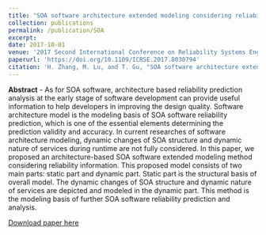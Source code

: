 ```yaml
---
title: "SOA software architecture extended modeling considering reliability information"
collection: publications
permalink: /publication/SOA
excerpt:
date: 2017-10-01
venue: '2017 Second International Conference on Reliability Systems Engineering (ICRSE)'
paperurl: 'https://doi.org/10.1109/ICRSE.2017.8030794'
citation: 'H. Zhang, M. Lu, and T. Gu, "SOA software architecture extended modeling considering reliability information," In Proceedings of 2017 Second International Conference on Reliability Systems Engineering (ICRSE), 2017, pp. 1-6.'
---
```

**Abstract** - As for SOA software, architecture based reliability prediction analysis at the early stage of software development can provide useful information to help developers in improving the design quality. Software architecture model is the modeling basis of SOA software reliability prediction, which is one of the essential elements determining the prediction validity and accuracy. In current researches of software architecture modeling, dynamic changes of SOA structure and dynamic nature of services during runtime are not fully considered. In this paper, we proposed an architecture-based SOA software extended modeling method considering reliability information. This proposed model consists of two main parts: static part and dynamic part. Static part is the structural basis of overall model. The dynamic changes of SOA structure and dynamic nature of services are depicted and modeled in the dynamic part. This method is the modeling basis of further SOA software reliability prediction and analysis.

[Download paper here](https://doi.org/10.1109/ICRSE.2017.8030794)